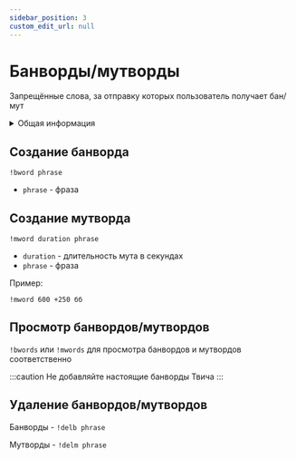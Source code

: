 ```yaml
---
sidebar_position: 3
custom_edit_url: null
---
```


# Банворды/мутворды

Запрещённые слова, за отправку которых пользователь получает бан/мут

<details>
  <summary>Общая информация</summary>
  <ul>
    <li><b>Название:</b> bword</li>
    <li><b>Элиасы:</b> mword, delb, delm, bwords, mwords</li>
    <li><b>Кулдаун:</b> общий 5 секунд</li>
    <li><a href="https://github.com/Relanit/ModBoty/blob/master/ModBoty/cogs/banwords.py"><b>Исходный код</b></a></li>
  </ul>
</details>

## Создание банворда
`!bword phrase`
- `phrase` - фраза

## Создание мутворда
`!mword duration phrase`
- `duration` - длительность мута в секундах
- `phrase` - фраза

Пример:

    !mword 600 +250 бб

## Просмотр банвордов/мутвордов
`!bwords` или `!mwords` для просмотра банвордов и мутвордов соответственно

:::caution
Не добавляйте настоящие банворды Твича
:::

## Удаление банвордов/мутвордов
Банворды - `!delb phrase`

Мутворды - `!delm phrase`